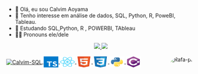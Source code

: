 - 👋 Olá, eu sou Calvim Aoyama
- 👀 Tenho interesse em análise de dados, SQL, Python, R, PoweBI, Tableau.
- 🌱 Estudando SQL,Python, R , POWERBI, TAbleau
- 🙋‍♂️ Pronouns ele/dele

<div align="center">
  <a href="https://github.com/Calvim-aoyama">
  <img height="180em" src="https://github-readme-stats.vercel.app/api?username=Calvim-aoyama&show_icons=true&theme=dracula&include_all_commits=true&count_private=true"/>
  <img height="180em" src="https://github-readme-stats.vercel.app/api/top-langs/?username=Calvim-aoyama&layout=compact&langs_count=7&theme=dracula"/>
</div>

 <div style="display: inline_block"><br>
  <img align="center" alt="Calvim-SQL" height="30" width="40" src="https://img.icons8.com/color/48/000000/postgreesql.png">
  <img align="center" alt="Rafa-Ts" height="30" width="40" src="https://raw.githubusercontent.com/devicons/devicon/master/icons/typescript/typescript-plain.svg">
  <img align="center" alt="Rafa-React" height="30" width="40" src="https://raw.githubusercontent.com/devicons/devicon/master/icons/react/react-original.svg">
  <img align="center" alt="Rafa-HTML" height="30" width="40" src="https://raw.githubusercontent.com/devicons/devicon/master/icons/html5/html5-original.svg">
  <img align="center" alt="Rafa-CSS" height="30" width="40" src="https://raw.githubusercontent.com/devicons/devicon/master/icons/css3/css3-original.svg">
  <img align="center" alt="Rafa-Python" height="30" width="40" src="https://raw.githubusercontent.com/devicons/devicon/master/icons/python/python-original.svg">
  <img align="center" alt="Rafa-Csharp" height="30" width="40" src="https://raw.githubusercontent.com/devicons/devicon/master/icons/csharp/csharp-original.svg">
  <img align="right" alt="Rafa-pic" height="150" style="border-radius:50px;" src="https://media.discordapp.net/attachments/639956127056134178/890373478988013628/Publicacoes_Instagram_1_1.png?width=676&height=676">
</div> 
  
  
  
  
  

<!---
Calvim-aoyama/Calvim-aoyama is a ✨ special ✨ repository because its `README.md` (this file) appears on your GitHub profile.
You can click the Preview link to take a look at your changes.
--->
